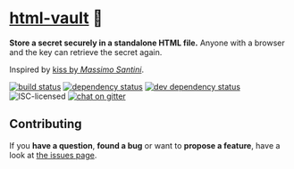 # [html-vault](https://html-vault.jannisr.de/) 🔐

**Store a secret securely in a standalone HTML file.** Anyone with a browser and the key can retrieve the secret again.

Inspired by [kiss by *Massimo Santini*](https://github.com/mapio/kiss).

[![build status](https://img.shields.io/travis/derhuerst/html-vault.svg)](https://travis-ci.org/derhuerst/html-vault)
[![dependency status](https://img.shields.io/david/derhuerst/html-vault.svg)](https://david-dm.org/derhuerst/html-vault#info=dependencies)
[![dev dependency status](https://img.shields.io/david/dev/derhuerst/html-vault.svg)](https://david-dm.org/derhuerst/html-vault#info=devDependencies)
![ISC-licensed](https://img.shields.io/github/license/derhuerst/html-vault.svg)
[![chat on gitter](https://badges.gitter.im/derhuerst.svg)](https://gitter.im/derhuerst)



## Contributing

If you **have a question**, **found a bug** or want to **propose a feature**, have a look at [the issues page](https://github.com/derhuerst/html-vault/issues).
